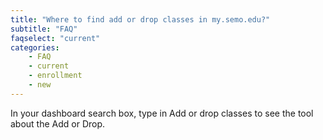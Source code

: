 ```yaml
---
title: "Where to find add or drop classes in my.semo.edu?"
subtitle: "FAQ"
faqselect: "current"
categories:
    - FAQ
    - current
    - enrollment
    - new
---
```

In your dashboard search box, type in Add or drop classes to see the tool about the Add or Drop.